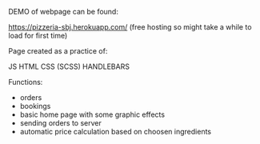 DEMO of webpage can be found:

https://pizzeria-sbj.herokuapp.com/
(free hosting so might take a while to load for first time)

Page created as a practice of:

JS
HTML
CSS (SCSS)
HANDLEBARS

Functions:

- orders
- bookings
- basic home page with some graphic effects
- sending orders to server
- automatic price calculation based on choosen ingredients



